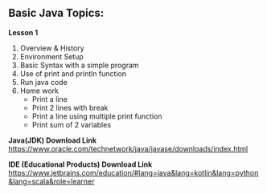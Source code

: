 ## Basic Java Topics:

**Lesson 1**
01.	Overview & History 
02.	Environment Setup
03.	Basic Syntax with a simple program 
04.	Use of print and println function
05.	Run java code
06.	Home work 
    - Print a line
    - Print 2 lines with break
    - Print a line using multiple print function
    - Print sum of 2 variables

**Java(JDK) Download Link**
https://www.oracle.com/technetwork/java/javase/downloads/index.html

**IDE (Educational Products) Download Link**
https://www.jetbrains.com/education/#lang=java&lang=kotlin&lang=python&lang=scala&role=learner